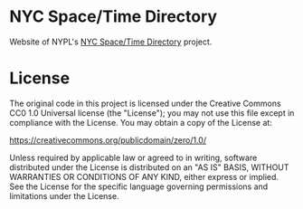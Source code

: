 # NYC Space/Time Directory

Website of NYPL's [NYC Space/Time Directory](http://spacetime.nypl.org) project.

# License

The original code in this project is licensed under the Creative Commons CC0 1.0 Universal license (the "License"); you may not use this file except in compliance with the License. You may obtain a copy of the License at:

https://creativecommons.org/publicdomain/zero/1.0/

Unless required by applicable law or agreed to in writing, software distributed under the License is distributed on an "AS IS" BASIS, WITHOUT WARRANTIES OR CONDITIONS OF ANY KIND, either express or implied. See the License for the specific language governing permissions and limitations under the License.

